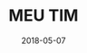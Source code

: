 ---
title: MEU TIM
description: TIM is the largest Italian telecommunications service provider, with a turnover of over 18 billion a year. I collaborated with them in the restyling of the MyTIM app for Brazil country.
client: TIM
skills:
  - User Interface
  - Interaction Design
date: 2018-05-07
layout: work
permalink: false
---